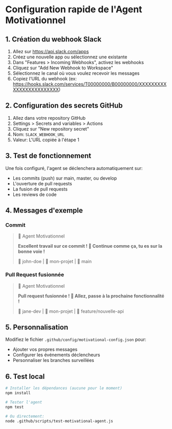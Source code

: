 # Configuration rapide de l'Agent Motivationnel

## 1. Création du webhook Slack

1. Allez sur https://api.slack.com/apps
2. Créez une nouvelle app ou sélectionnez une existante
3. Dans "Features > Incoming Webhooks", activez les webhooks
4. Cliquez sur "Add New Webhook to Workspace"
5. Sélectionnez le canal où vous voulez recevoir les messages
6. Copiez l'URL du webhook (ex: https://hooks.slack.com/services/T00000000/B00000000/XXXXXXXXXXXXXXXXXXXXXXXX)

## 2. Configuration des secrets GitHub

1. Allez dans votre repository GitHub
2. Settings > Secrets and variables > Actions
3. Cliquez sur "New repository secret"
4. Nom: `SLACK_WEBHOOK_URL`
5. Valeur: L'URL copiée à l'étape 1

## 3. Test de fonctionnement

Une fois configuré, l'agent se déclenchera automatiquement sur:
- Les commits (push) sur main, master, ou develop
- L'ouverture de pull requests
- La fusion de pull requests
- Les reviews de code

## 4. Messages d'exemple

### Commit
> 🚀 Agent Motivationnel
> 
> **Excellent travail sur ce commit ! 🚀 Continue comme ça, tu es sur la bonne voie !**
> 
> 👤 john-doe | 📁 mon-projet | 🌿 main

### Pull Request fusionnée
> 🎉 Agent Motivationnel
> 
> **Pull request fusionnée ! 🎉 Allez, passe à la prochaine fonctionnalité !**
> 
> 👤 jane-dev | 📁 mon-projet | 🌿 feature/nouvelle-api

## 5. Personnalisation

Modifiez le fichier `.github/config/motivational-config.json` pour:
- Ajouter vos propres messages
- Configurer les événements déclencheurs
- Personnaliser les branches surveillées

## 6. Test local

```bash
# Installer les dépendances (aucune pour le moment)
npm install

# Tester l'agent
npm test

# Ou directement:
node .github/scripts/test-motivational-agent.js
```